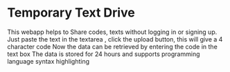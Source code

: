 # Temporary Text Drive
This webapp helps to Share codes, texts without logging in or signing up.
Just paste the text in the textarea , click the upload button, this will give a 4 character code
Now the data can be retrieved by entering the code in the text box
The data is stored for 24 hours and supports programming language syntax highlighting
